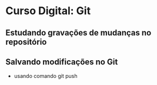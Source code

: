 # Curso Digital: Git

## Estudando gravações de mudanças no repositório

## Salvando modificações no Git
* usando comando git push